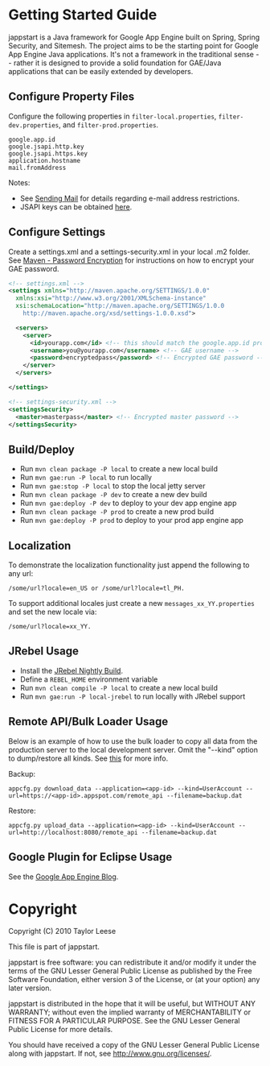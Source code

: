 # Getting Started Guide
jappstart is a Java framework for Google App Engine built on Spring, Spring Security, and Sitemesh. The project aims to be the starting point for Google App Engine Java applications. It's not a framework in the traditional sense -- rather it is designed to provide a solid foundation for GAE/Java applications that can be easily extended by developers.

## Configure Property Files
Configure the following properties in `filter-local.properties`, `filter-dev.properties`, and `filter-prod.properties`.

    google.app.id
    google.jsapi.http.key
    google.jsapi.https.key
    application.hostname
    mail.fromAddress

Notes:

* See [Sending Mail](http://code.google.com/appengine/docs/java/mail/overview.html#Sending_Mail) for details regarding e-mail address restrictions.
* JSAPI keys can be obtained [here](http://code.google.com/apis/ajaxlibs/documentation/index.html#sign_up_for_an_api_key).

## Configure Settings
Create a settings.xml and a settings-security.xml in your local .m2 folder. See [Maven - Password Encryption](http://maven.apache.org/guides/mini/guide-encryption.html) for instructions on how to encrypt your GAE password.

```xml
<!-- settings.xml -->
<settings xmlns="http://maven.apache.org/SETTINGS/1.0.0"
  xmlns:xsi="http://www.w3.org/2001/XMLSchema-instance"
  xsi:schemaLocation="http://maven.apache.org/SETTINGS/1.0.0
    http://maven.apache.org/xsd/settings-1.0.0.xsd">

  <servers>
    <server>
      <id>yourapp.com</id> <!-- this should match the google.app.id property and is the GAE application id -->
      <username>you@yourapp.com</username> <!-- GAE username -->
      <password>encryptedpass</password> <!-- Encrypted GAE password -->
    </server>
  </servers>

</settings>
```

```xml
<!-- settings-security.xml -->
<settingsSecurity>
  <master>masterpass</master> <!-- Encrypted master password -->
</settingsSecurity>
```

## Build/Deploy
* Run `mvn clean package -P local` to create a new local build
* Run `mvn gae:run -P local` to run locally
* Run `mvn gae:stop -P local` to stop the local jetty server
* Run `mvn clean package -P dev` to create a new dev build
* Run `mvn gae:deploy -P dev` to deploy to your dev app engine app
* Run `mvn clean package -P prod` to create a new prod build
* Run `mvn gae:deploy -P prod` to deploy to your prod app engine app

## Localization
To demonstrate the localization functionality just append the following to any url: 

    /some/url?locale=en_US or /some/url?locale=tl_PH. 
    
To support additional locales just create a new `messages_xx_YY.properties` and set the new locale via:

    /some/url?locale=xx_YY.

## JRebel Usage
* Install the [JRebel Nightly Build](http://www.zeroturnaround.com/jrebel/early-access/).
* Define a `REBEL_HOME` environment variable
* Run `mvn clean compile -P local` to create a new local build
* Run `mvn gae:run -P local-jrebel` to run locally with JRebel support

## Remote API/Bulk Loader Usage
Below is an example of how to use the bulk loader to copy all data from the production server to the local development server. Omit the "--kind" option to dump/restore all kinds. See [this](http://code.google.com/appengine/docs/python/tools/uploadingdata.html) for more info.

Backup:

    appcfg.py download_data --application=<app-id> --kind=UserAccount --url=https://<app-id>.appspot.com/remote_api --filename=backup.dat

Restore:

    appcfg.py upload_data --application=<app-id> --kind=UserAccount --url=http://localhost:8080/remote_api --filename=backup.dat

## Google Plugin for Eclipse Usage
See the [Google App Engine Blog](http://googlewebtoolkit.blogspot.com/2010/08/how-to-use-google-plugin-for-eclipse.html).

# Copyright
Copyright (C) 2010 Taylor Leese

This file is part of jappstart.

jappstart is free software: you can redistribute it and/or modify
it under the terms of the GNU Lesser General Public License as published by
the Free Software Foundation, either version 3 of the License, or
(at your option) any later version.

jappstart is distributed in the hope that it will be useful,
but WITHOUT ANY WARRANTY; without even the implied warranty of
MERCHANTABILITY or FITNESS FOR A PARTICULAR PURPOSE.  See the
GNU Lesser General Public License for more details.

You should have received a copy of the GNU Lesser General Public License
along with jappstart.  If not, see <http://www.gnu.org/licenses/>.
